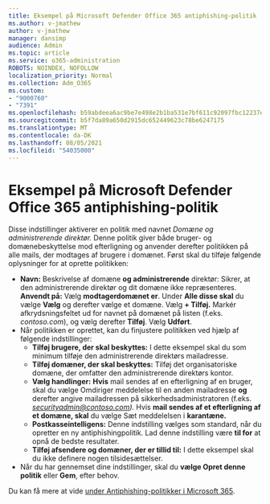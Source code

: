 ```yaml
---
title: Eksempel på Microsoft Defender Office 365 antiphishing-politik
ms.author: v-jmathew
author: v-jmathew
manager: dansimp
audience: Admin
ms.topic: article
ms.service: o365-administration
ROBOTS: NOINDEX, NOFOLLOW
localization_priority: Normal
ms.collection: Adm_O365
ms.custom:
- "9000760"
- "7391"
ms.openlocfilehash: b59abdeea6ac9be7e498e2b1ba531e7bf611c92097fbc12237e78364dae84f35
ms.sourcegitcommit: b5f7da89a650d2915dc652449623c78be6247175
ms.translationtype: MT
ms.contentlocale: da-DK
ms.lasthandoff: 08/05/2021
ms.locfileid: "54035000"
---
```

# <a name="example-microsoft-defender-for-office-365-anti-phishing-policy"></a>Eksempel på Microsoft Defender Office 365 antiphishing-politik

Disse indstillinger aktiverer en politik med navnet *Domæne og administrerende direktør.* Denne politik giver både bruger- og domænebeskyttelse mod efterligning og anvender derefter politikken på alle mails, der modtages af brugere i domænet. Først skal du tilføje følgende oplysninger for at oprette politikken:

- **Navn:** Beskrivelse af domæne **og administrerende** direktør: Sikrer, at den administrerende direktør og dit domæne ikke repræsenteres.
  **Anvendt på:** Vælg **modtagerdomænet er**. Under **Alle disse skal** du vælge **Vælg** og derefter vælge et domæne. Vælg **+ Tilføj.** Markér afkrydsningsfeltet ud for navnet på domænet på listen (f.eks. *contoso.com*), og vælg derefter **Tilføj**. Vælg **Udført**.
- Når politikken er oprettet, kan du finjustere politikken ved hjælp af følgende indstillinger:
  - **Tilføj brugere, der skal beskyttes:** I dette eksempel skal du som minimum tilføje den administrerende direktørs mailadresse.
  - **Tilføj domæner, der skal beskyttes:** Tilføj det organisatoriske domæne, der omfatter den administrerende direktørs kontor.
  - **Vælg handlinger:** **Hvis** mail sendes af en efterligning af en bruger, skal du vælge Omdiriger meddelelse til en anden mailadresse **og** derefter angive mailadressen på sikkerhedsadministratoren (f.eks. *securityadmin@contoso.com).* Hvis **mail sendes af et efterligning af et domæne, skal** du vælge Sæt meddelelsen i **karantæne.**
  - **Postkasseintelligens:** Denne indstilling vælges som standard, når du opretter en ny antiphishingpolitik. Lad denne indstilling være **til for** at opnå de bedste resultater.
  - **Tilføj afsendere og domæner, der er tillid til:** I dette eksempel skal du ikke definere nogen tilsidesættelser.
- Når du har gennemset dine indstillinger, skal du **vælge Opret denne politik** eller **Gem**, efter behov.

Du kan få mere at vide [under Antiphishing-politikker i Microsoft 365](https://go.microsoft.com/fwlink/?linkid=2092235).
